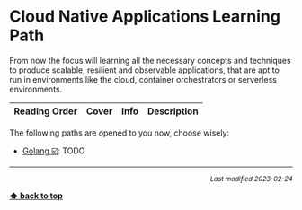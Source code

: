 [//]: # (Auto generated file from templates)

# Cloud Native Applications Learning Path

From now the focus will learning all the necessary concepts and techniques to produce scalable, resilient and observable applications, that are apt to run in environments like the cloud, container orchestrators or serverless environments.

| Reading Order | Cover | Info | Description |
| :---: | :---: | :--- | :--- |

The following paths are opened to you now, choose wisely:

- [Golang :ballot_box_with_check:](/content/paths/golang.md): TODO




---
<div style="text-align: right"><sub><i>Last modified 2023-02-24</i></sub></div>

[**⬆ back to top**](#cloud-native-applications-learning-path)
